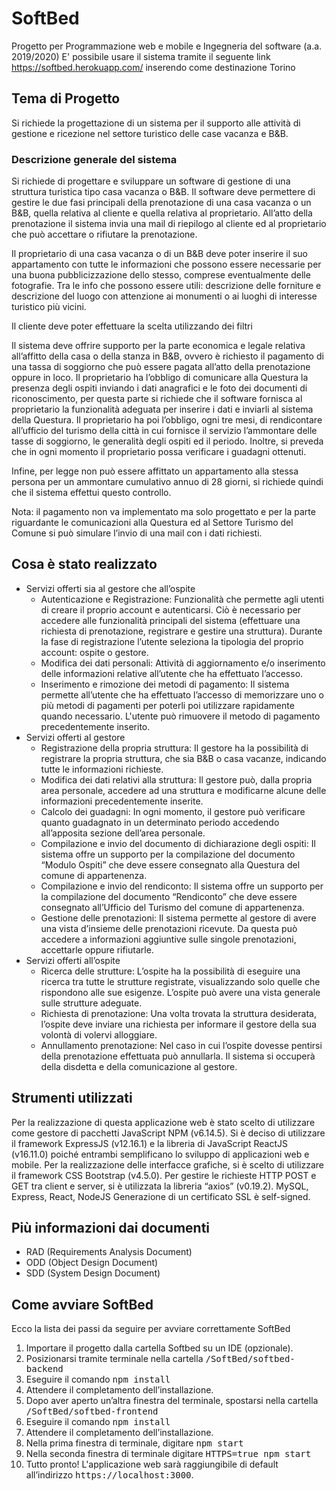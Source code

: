 # SoftBed
Progetto per Programmazione web e mobile e Ingegneria del software (a.a. 2019/2020)
E' possibile usare il sistema tramite il seguente link https://softbed.herokuapp.com/ inserendo come destinazione Torino
## Tema di Progetto 
Si richiede la progettazione di un sistema per il supporto alle attività di gestione e ricezione nel settore turistico delle case vacanza e B&B. 

### Descrizione generale del sistema
Si richiede di progettare e sviluppare un software di gestione di una struttura turistica tipo casa vacanza o B&B. Il software deve permettere di gestire le due fasi principali della prenotazione di una casa vacanza o un B&B, quella relativa al cliente e quella relativa al proprietario.
All’atto della prenotazione il sistema invia una mail di riepilogo al cliente ed al proprietario che può accettare o rifiutare la prenotazione.

Il proprietario di una casa vacanza o di un B&B deve poter inserire il suo appartamento con tutte le informazioni che possono essere necessarie per una buona pubblicizzazione dello stesso, comprese eventualmente delle fotografie. Tra le info che possono essere utili: descrizione delle forniture e descrizione del luogo con attenzione ai monumenti o ai luoghi di interesse turistico più vicini.

Il cliente deve poter effettuare la scelta utilizzando dei filtri

Il sistema deve offrire supporto per la parte economica e legale relativa all’affitto della casa o della stanza in B&B, ovvero è richiesto il pagamento di una tassa di soggiorno che può essere pagata all’atto della prenotazione oppure in loco. Il proprietario ha l’obbligo di comunicare alla Questura la presenza degli ospiti inviando i dati anagrafici e le foto dei documenti di riconoscimento, per questa parte si richiede che il software fornisca al proprietario la funzionalità adeguata per inserire i dati e inviarli al sistema della Questura. 
Il proprietario ha poi l’obbligo, ogni tre mesi, di rendicontare all’ufficio del turismo della città in cui fornisce il servizio l’ammontare delle tasse di soggiorno, le generalità degli ospiti ed il periodo.
Inoltre, si preveda che in ogni momento il proprietario possa verificare i guadagni ottenuti. 

Infine, per legge non può essere affittato un appartamento alla stessa persona per un ammontare cumulativo annuo di 28 giorni, si richiede quindi che il sistema effettui questo controllo.

Nota: il pagamento non va implementato ma solo progettato e per la parte riguardante le comunicazioni alla Questura ed al Settore Turismo del Comune si può simulare l’invio di una mail con i dati richiesti.

## Cosa è stato realizzato
- Servizi offerti sia al gestore che all’ospite 
  - Autenticazione e Registrazione: Funzionalità che permette agli utenti di creare il proprio account e autenticarsi. Ciò è necessario per accedere alle funzionalità principali del sistema (effettuare una richiesta di prenotazione, registrare e gestire una struttura). Durante la fase di registrazione l’utente seleziona la tipologia del proprio account: ospite o gestore.
  - Modifica dei dati personali: Attività di aggiornamento e/o inserimento delle informazioni relative all’utente che ha effettuato l’accesso.
  - Inserimento e rimozione dei metodi di pagamento: Il sistema permette all’utente che ha effettuato l’accesso di memorizzare uno o più metodi di pagamenti per poterli poi utilizzare rapidamente quando necessario. L'utente può rimuovere il metodo di pagamento precedentemente inserito.
- Servizi offerti al gestore 
  - Registrazione della propria struttura: Il gestore ha la possibilità di registrare la propria struttura, che sia B&B o casa vacanze, indicando tutte le informazioni richieste.
  - Modifica dei dati relativi alla struttura: Il gestore può, dalla propria area personale, accedere ad una struttura e modificarne alcune delle informazioni precedentemente inserite.
  - Calcolo dei guadagni: In ogni momento, il gestore può verificare quanto guadagnato in un determinato periodo accedendo all’apposita sezione dell’area personale.
  - Compilazione e invio del documento di dichiarazione degli ospiti: Il sistema offre un supporto per la compilazione del documento “Modulo Ospiti” che deve essere consegnato alla Questura del comune di appartenenza.
  - Compilazione e invio del rendiconto: Il sistema offre un supporto per la compilazione del documento “Rendiconto” che deve essere consegnato all’Ufficio del Turismo del comune di appartenenza.
  - Gestione delle prenotazioni: Il sistema permette al gestore di avere una vista d’insieme delle prenotazioni ricevute. Da questa può accedere a informazioni aggiuntive sulle singole prenotazioni, accettarle oppure rifiutarle.
- Servizi offerti all’ospite 
  - Ricerca delle strutture: L’ospite ha la possibilità di eseguire una ricerca tra tutte le strutture registrate, visualizzando solo quelle che rispondono alle sue esigenze. L’ospite può avere una vista generale sulle strutture adeguate.
  - Richiesta di prenotazione: Una volta trovata la struttura desiderata, l’ospite deve inviare una richiesta per informare il gestore della sua volontà di volervi alloggiare.
  - Annullamento prenotazione: Nel caso in cui l’ospite dovesse pentirsi della prenotazione effettuata può annullarla. Il sistema si occuperà della disdetta e della comunicazione al gestore.

## Strumenti utilizzati
Per la realizzazione di questa applicazione web è stato scelto di utilizzare come gestore di pacchetti JavaScript NPM (v6.14.5). Si è deciso di utilizzare il framework ExpressJS (v12.16.1) e la libreria di JavaScript ReactJS (v16.11.0) poiché entrambi semplificano lo sviluppo di applicazioni web e mobile.
Per la realizzazione delle interfacce grafiche, si è scelto di utilizzare il framework CSS Bootstrap (v4.5.0). 
Per gestire le richieste HTTP POST e GET tra client e server, si è utilizzata la libreria “axios” (v0.19.2).
MySQL, Express, React, NodeJS
Generazione di un certificato SSL è self-signed. 

## Più informazioni dai documenti
- RAD (Requirements Analysis Document) 
- ODD (Object Design Document)
- SDD (System Design Document)

## Come avviare SoftBed
Ecco la lista dei passi da seguire per avviare correttamente SoftBed
1. Importare il progetto dalla cartella Softbed su un IDE (opzionale).
2. Posizionarsi tramite terminale nella cartella <tt>/SoftBed/softbed-backend</tt>
3. Eseguire il comando <tt>npm install</tt>
4. Attendere il completamento dell’installazione.
5. Dopo aver aperto un’altra finestra del terminale, spostarsi nella cartella <tt>/SoftBed/softbed-frontend</tt>
6. Eseguire il comando <tt>npm install</tt>
7. Attendere il completamento dell’installazione.
8. Nella prima finestra di terminale, digitare <tt>npm start</tt>
9. Nella seconda finestra di terminale digitare <tt>HTTPS=true npm start</tt>
10. Tutto pronto! L'applicazione web sarà raggiungibile di default all’indirizzo <tt>https://localhost:3000</tt>.
